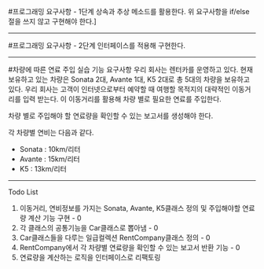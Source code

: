 #프로그래밍 요구사항 - 1단계
상속과 추상 메소드를 활용한다.
위 요구사항을 if/else 절을 쓰지 않고 구현해야 한다.]

---

#프로그래밍 요구사항 - 2단계
인터페이스를 적용해 구현한다.

---

#차량에 따른 연료 주입 실습
기능 요구사항
우리 회사는 렌터카를 운영하고 있다. 현재 보유하고 있는 차량은 Sonata 2대, Avante 1대, K5 2대로 총 5대의 차량을 보유하고 있다.
우리 회사는 고객이 인터넷으로부터 예약할 때 여행할 목적지의 대략적인 이동거리를 입력 받는다. 이 이동거리를 활용해 차량 별로 필요한 연료를 주입한다.

차량 별로 주입해야 할 연료량을 확인할 수 있는 보고서를 생성해야 한다.

각 차량별 연비는 다음과 같다.
* Sonata : 10km/리터
* Avante : 15km/리터
* K5 : 13km/리터

---

Todo List
1. 이동거리, 연비정보를 가지는 Sonata, Avante, K5클래스 정의 및 주입해야할 연료량 계산 기능 구현 - 0
2. 각 클래스의 공통기능을 Car클래스로 뽑아냄 - 0
3. Car클래스들을 다루는 일급컬렉션 RentCompany클래스 정의 - 0
4. RentCompany에서 각 차량별 연료량을 확인할 수 있는 보고서 반환 기능 - 0
5. 연료량을 계산하는 로직을 인터페이스로 리팩토링
